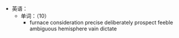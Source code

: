 - 英语：
	- 单词：（10）
		- furnace
		  consideration
		  precise
		  deliberately
		  prospect
		  feeble
		  ambiguous
		  hemisphere
		  vain
		  dictate